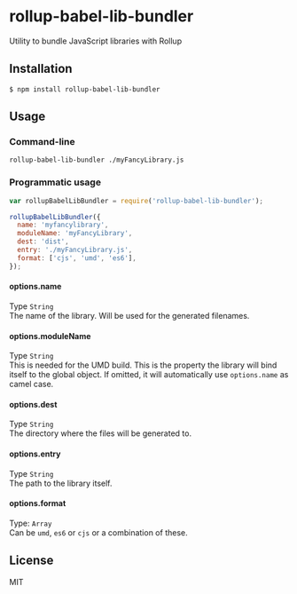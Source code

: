 # rollup-babel-lib-bundler
Utility to bundle JavaScript libraries with Rollup

## Installation
```
$ npm install rollup-babel-lib-bundler
```

## Usage

### Command-line
```
rollup-babel-lib-bundler ./myFancyLibrary.js
```

### Programmatic usage
```javascript
var rollupBabelLibBundler = require('rollup-babel-lib-bundler');

rollupBabelLibBundler({
  name: 'myfancylibrary',
  moduleName: 'myFancyLibrary',
  dest: 'dist',
  entry: './myFancyLibrary.js',
  format: ['cjs', 'umd', 'es6'],
});
```

#### options.name
Type `String`  
The name of the library. Will be used for the generated filenames.

#### options.moduleName
Type `String`  
This is needed for the UMD build. This is the property the library will bind itself to the global object. If omitted, it will automatically use `options.name` as camel case.

#### options.dest
Type `String`  
The directory where the files will be generated to.

#### options.entry
Type `String`  
The path to the library itself.

#### options.format
Type: `Array`  
Can be `umd`, `es6` or `cjs` or a combination of these.

## License
MIT
